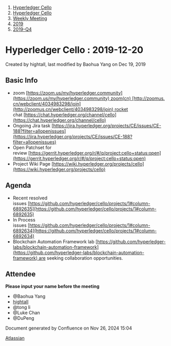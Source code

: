1. [Hyperledger Cello](index.html)
2. [Hyperledger Cello](Hyperledger-Cello_21659650.html)
3. [Weekly Meeting](Weekly-Meeting_21659700.html)
4. [2019](2019_45252622.html)
5. [2019-Q4](2019-Q4_21660155.html)

# Hyperledger Cello : 2019-12-20

Created by hightall, last modified by Baohua Yang on Dec 19, 2019

## Basic Info

- zoom [https://zoom.us/my/hyperledger.community](https://zoom.us/my/hyperledger.community) zoom(cn) [http://zoomus.cn/webclient/4034983298/join](http://zoomus.cn/webclient/4034983298/join) rocket chat [https://chat.hyperledger.org/channel/cello](https://chat.hyperledger.org/channel/cello)
- Ongoing Jira task [https://jira.hyperledger.org/projects/CE/issues/CE-188?filter=allopenissues](https://jira.hyperledger.org/projects/CE/issues/CE-188?filter=allopenissues)
- Open Patchset for review [https://gerrit.hyperledger.org/r/#/q/project:cello+status:open](https://gerrit.hyperledger.org/r/#/q/project:cello+status:open)
- Project Wiki Page [https://wiki.hyperledger.org/projects/cello](https://wiki.hyperledger.org/projects/cello)

## Agenda

- Recent resolved issues [https://github.com/hyperledger/cello/projects/1#column-6892635](https://github.com/hyperledger/cello/projects/1#column-6892635)
- In Process issues [https://github.com/hyperledger/cello/projects/1#column-6892634](https://github.com/hyperledger/cello/projects/1#column-6892634)
- Blockchain Automation Framework lab [https://github.com/hyperledger-labs/blockchain-automation-framework](https://github.com/hyperledger-labs/blockchain-automation-framework) are seeking collaboration opportunities.

## Attendee

**Please input your name before the meeting** 

- @Baohua Yang
- [hightall](https://lf-hyperledger.atlassian.net/wiki/people/70121:e9c4e0e0-079d-423a-b406-d1bcab2e0194?ref=confluence)
- @tong li
- @Luke Chan
- @DuPeng

Document generated by Confluence on Nov 26, 2024 15:04

[Atlassian](http://www.atlassian.com/)
